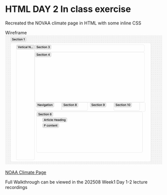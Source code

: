 # HTML DAY 2 In class exercise

Recreated the NOVAA climate page in HTML with some inline CSS

Wireframe
![Wireframe](wireframe.jpg)





[NOAA Climate Page](https://www.noaa.gov/climate)


Full Walkthrough can be viewed in the 202508 Week1 Day 1-2 lecture recordings
